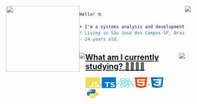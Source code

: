 <img align="left" height="180" src="https://user-images.githubusercontent.com/75621720/134444133-e2ef56fc-f1ba-4e04-8e73-4237eb95b091.gif" width="200px" />
<img align="right" height="150" src="https://media.giphy.com/media/3o7abB06u9bNzA8lu8/giphy.gif" />

```diff
Hello! 🤓

+ I'm a systems analysis and development student.
! Living in São José dos Campos-SP, Brazil.
- 24 years old.
```
##
<div align="center">
  <a href="https://github.com/Sarah6197">
  <img  align="right"height="180em" src="https://github-readme-stats.vercel.app/api?username=Sarah6197&show_icons=true&theme=dracula&include_all_commits=true&count_private=true"/>
  <img  align="left"height="180em" src="https://media.giphy.com/media/XQ1FwjRKun4nS/giphy.gif" />
</div>
  
  
## What am I currently studying? 👩🏻‍🚀🚀
 <div style="display: inline_block">
  <img align="center" alt="Sarah-Js" height="30" width="40" src="https://raw.githubusercontent.com/devicons/devicon/master/icons/javascript/javascript-plain.svg">
  <img align="center" alt="Sarah-Ts" height="30" width="40" src="https://raw.githubusercontent.com/devicons/devicon/master/icons/typescript/typescript-plain.svg">
  <img align="center" alt="Sarah-React" height="30" width="40" src="https://raw.githubusercontent.com/devicons/devicon/master/icons/react/react-original.svg">
  <img align="center" alt="Sarah-HTML" height="30" width="40" src="https://raw.githubusercontent.com/devicons/devicon/master/icons/html5/html5-original.svg">
  <img align="center" alt="Sarah-CSS" height="30" width="40" src="https://raw.githubusercontent.com/devicons/devicon/master/icons/css3/css3-original.svg">
  <img align="center" alt="Sarah-Python" height="30" width="40" src="https://raw.githubusercontent.com/devicons/devicon/master/icons/python/python-original.svg">
 </div>
